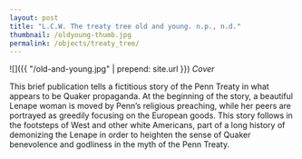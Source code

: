 ```yaml
---
layout: post
title: "L.C.W. The treaty tree old and young. n.p., n.d."
thumbnail: /oldyoung-thumb.jpg
permalink: /objects/treaty_tree/
---
```


![]({{ "/old-and-young.jpg" | prepend: site.url }})
_Cover_

This brief publication tells a fictitious story of the Penn Treaty in what appears to be Quaker propaganda. At the beginning of the story, a beautiful Lenape woman is moved by Penn’s religious preaching, while her peers are portrayed as greedily focusing on the European goods. This story follows in the footsteps of West and other white Americans, part of a long history of demonizing the Lenape in order to heighten the sense of Quaker benevolence and godliness in the myth of the Penn Treaty.
